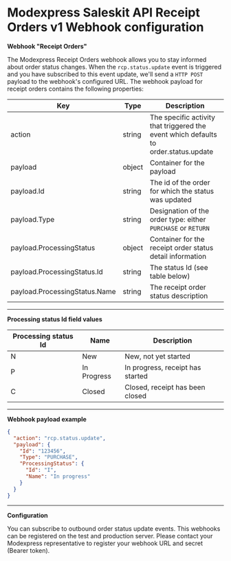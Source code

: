# Modexpress Saleskit API Receipt Orders v1 Webhook configuration

**Webhook "Receipt Orders"**

The Modexpress Receipt Orders webhook allows you to stay informed about order status changes. When the `rcp.status.update` event is triggered and you have subscribed to this event update, we&#39;ll send a `HTTP POST` payload to the webhook&#39;s configured URL. The webhook payload for receipt orders contains the following properties:

| **Key**                       | **Type** | **Description**                                                                      |
| ----------------------------- | -------- | ------------------------------------------------------------------------------------ |
| action                        | string   | The specific activity that triggered the event which defaults to order.status.update |
| payload                       | object   | Container for the payload                                                            |
| payload.Id                    | string   | The id of the order for which the status was updated                                 |
| payload.Type                  | string   | Designation of the order type: either `PURCHASE` or `RETURN`                         |
| payload.ProcessingStatus      | object   | Container for the receipt order status detail information                            |
| payload.ProcessingStatus.Id   | string   | The status Id (see table below)                                                      |
| payload.ProcessingStatus.Name | string   | The receipt order status description                                                 |

---

**Processing status Id field values**

| **Processing status Id**  | **Name**    | **Description** |
| --------------------------| ----------- |------------------
| N                         | New         | New, not yet started
| P                         | In Progress | In progress, receipt has started
| C                         | Closed   | Closed, receipt has been closed

---

**Webhook payload example**

```json
{
  "action": "rcp.status.update",
  "payload": {
    "Id": "123456",
    "Type": "PURCHASE",
    "ProcessingStatus": {
      "Id": "I",
      "Name": "In progress"
    }
  }
}
```

---

**Configuration**

You can subscribe to outbound order status update events. This webhooks can be registered on the test and production server. Please contact your Modexpress representative to register your webhook URL and secret (Bearer token).
